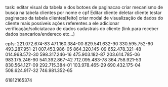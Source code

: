 task:
editar visual da tabela e dos botoes de paginacao
criar mecanismo de busca na tabela clientes por nome e cpf
Editar cliente
deletar cliente
testar paginacao da tabela clientes[feito]
criar modal de visualização de dados do cliente mais possiveis ações referentes a ele
adicionar verificação/soliciatacao de dados cadastrais do cliente (link para receber dados bancarios/endereco etc...)

cpfs:
221.072.674-83
471.160.384-00
829.541.632-90
330.595.752-60
493.287.951-21
007.453.986-05
864.320.145-09
652.478.321-48
014.968.572-30
598.317.246-16
475.903.182-87
203.614.785-06
983.175.246-90
541.392.867-42
712.095.483-78
364.758.921-53
830.564.127-09
292.715.384-01
103.978.465-29
690.432.175-04
508.624.917-32
746.981.352-65

61812165374